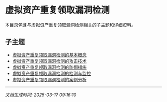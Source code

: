 # 虚拟资产重复领取漏洞检测

本目录包含与虚拟资产重复领取漏洞检测相关的子主题和详细资料。

## 子主题

- [虚拟资产重复领取漏洞检测的基本概念](virtual-asset-check/basic-concepts.md)
- [虚拟资产重复领取漏洞检测的攻击技术](virtual-asset-check/attack-techniques.md)
- [虚拟资产重复领取漏洞检测的防御措施](virtual-asset-check/defense-measures.md)
- [虚拟资产重复领取漏洞检测的检测与监控](virtual-asset-check/detection-monitoring.md)
- [虚拟资产重复领取漏洞检测的案例分析](virtual-asset-check/case-studies.md)

---

*文档生成时间: 2025-03-17 09:16:10*

